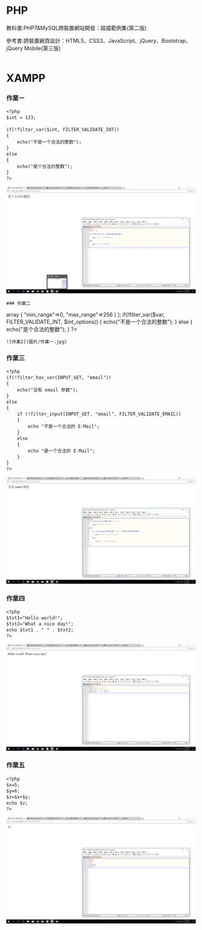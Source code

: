 # PHP

教科書:PHP7&MySQL跨裝置網站開發：超威範例集(第二版)

參考書:跨裝置網頁設計：HTML5、CSS3、JavaScript、jQuery、Bootstrap、jQuery Mobile(第三版)

``` 
```
# XAMPP

### 作業ㄧ
```
<?php
$int = 123;
 
if(!filter_var($int, FILTER_VALIDATE_INT))
{
    echo("不是一个合法的整数");
}
else
{
    echo("是个合法的整数");
}
?>

``` 
![作業2](圖片/作業一.jpg)

```
### 作業二
```
<?php
$var=300;
 
$int_options = array(
    "options"=>array
    (
        "min_range"=>0,
        "max_range"=>256
    )
);
 
if(!filter_var($var, FILTER_VALIDATE_INT, $int_options))
{
    echo("不是一个合法的整数");
}
else
{
    echo("是个合法的整数");
}
?>


``` 
![作業2](圖片/作業一.jpg)
```
### 作業三
``` 
<?php
if(!filter_has_var(INPUT_GET, "email"))
{
    echo("没有 email 参数");
}
else
{
    if (!filter_input(INPUT_GET, "email", FILTER_VALIDATE_EMAIL))
    {
        echo "不是一个合法的 E-Mail";
    }
    else
    {
        echo "是一个合法的 E-Mail";
    }
}
?>
```
![作業3](圖片/3.jpg)
### 作業四
```
<?php 
$txt1="Hello world!"; 
$txt2="What a nice day!"; 
echo $txt1 . " " . $txt2; 
?>

``` 
![作業4](圖片/4.jpg)

### 作業五
```
<?php
$x=5;
$y=6;
$z=$x+$y;
echo $z;
?>
``` 
![作業5](圖片/5.jpg)
